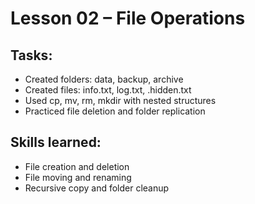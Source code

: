 # Lesson 02 – File Operations

## Tasks:
- Created folders: data, backup, archive
- Created files: info.txt, log.txt, .hidden.txt
- Used cp, mv, rm, mkdir with nested structures
- Practiced file deletion and folder replication

## Skills learned:
- File creation and deletion
- File moving and renaming
- Recursive copy and folder cleanup
